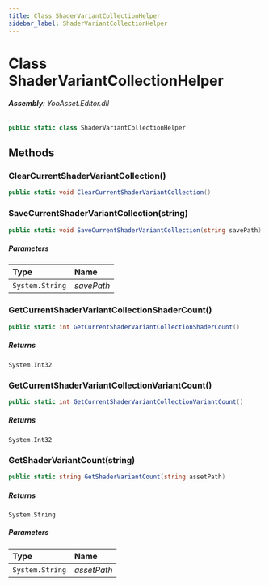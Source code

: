 ```yaml
---
title: Class ShaderVariantCollectionHelper
sidebar_label: ShaderVariantCollectionHelper
---
```

# Class ShaderVariantCollectionHelper


###### **Assembly**: YooAsset.Editor.dll

```csharp title="Declaration"
public static class ShaderVariantCollectionHelper
```
## Methods
### ClearCurrentShaderVariantCollection()


```csharp title="Declaration"
public static void ClearCurrentShaderVariantCollection()
```
### SaveCurrentShaderVariantCollection(string)


```csharp title="Declaration"
public static void SaveCurrentShaderVariantCollection(string savePath)
```

##### Parameters

| Type | Name |
|:--- |:--- |
| `System.String` | *savePath* |

### GetCurrentShaderVariantCollectionShaderCount()


```csharp title="Declaration"
public static int GetCurrentShaderVariantCollectionShaderCount()
```

##### Returns

`System.Int32`
### GetCurrentShaderVariantCollectionVariantCount()


```csharp title="Declaration"
public static int GetCurrentShaderVariantCollectionVariantCount()
```

##### Returns

`System.Int32`
### GetShaderVariantCount(string)


```csharp title="Declaration"
public static string GetShaderVariantCount(string assetPath)
```

##### Returns

`System.String`

##### Parameters

| Type | Name |
|:--- |:--- |
| `System.String` | *assetPath* |


